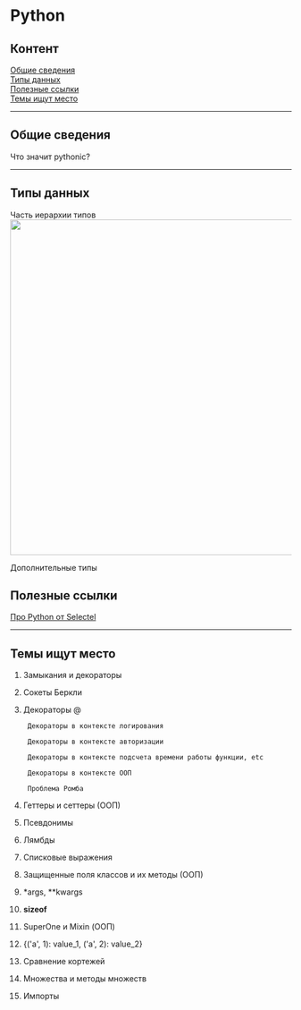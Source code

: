 # Python

## Контент

[Общие сведения](#Общие-сведения)    
[Типы данных](#Типы-данных)  
[Полезные ссылки](#Полезные-ссылки)  
[Темы ищут место](#Темы-ищут-место)

----

## Общие сведения  
Что значит pythonic?

----

## Типы данных
Часть иерархии типов 
<img src="https://i.ibb.co/CL8PXvh/image.png" width="800" height="600">  


Дополнительные типы  

## Полезные ссылки
[Про Python от Selectel](https://selectel.ru/blog/courses/course-python/?utm_source=habr.com&utm_medium=referral&utm_campaign=academy_news_pythoncourse_310125_academy)

----

## Темы ищут место
1. Замыкания и декораторы

2. Сокеты Беркли

3. Декораторы @ 

        Декораторы в контексте логирования

        Декораторы в контексте авторизации

        Декораторы в контексте подсчета времени работы функции, etc  

        Декораторы в контексте ООП

        Проблема Ромба

4. Геттеры и сеттеры (ООП)

5. Псевдонимы

6. Лямбды

7. Списковые выражения

8. Защищенные поля классов и их методы (ООП)

9. *args, **kwargs 

10. __sizeof__

11. SuperOne и Mixin (ООП)

12. {('a', 1): value_1, ('a', 2): value_2}

13. Сравнение кортежей

14. Множества и методы множеств

15. Импорты
